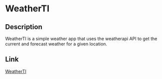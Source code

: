 # WeatherTI

## Description

WeatherTI is a simple weather app that uses the weatherapi API to get the current and forecast weather for a given location.

## Link

[WeatherTI](https://weather-ti.example/)
